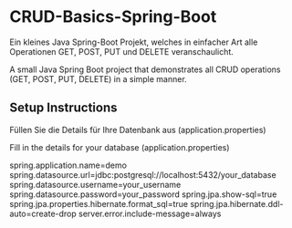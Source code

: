 # CRUD-Basics-Spring-Boot

Ein kleines Java Spring-Boot Projekt, welches in einfacher Art alle Operationen GET, POST, PUT und DELETE veranschaulicht.

A small Java Spring Boot project that demonstrates all CRUD operations (GET, POST, PUT, DELETE) in a simple manner.



## Setup Instructions
Füllen Sie die Details für Ihre Datenbank aus (application.properties)

Fill in the details for your database (application.properties)

spring.application.name=demo
spring.datasource.url=jdbc:postgresql://localhost:5432/your_database
spring.datasource.username=your_username
spring.datasource.password=your_password
spring.jpa.show-sql=true
spring.jpa.properties.hibernate.format_sql=true
spring.jpa.hibernate.ddl-auto=create-drop
server.error.include-message=always


